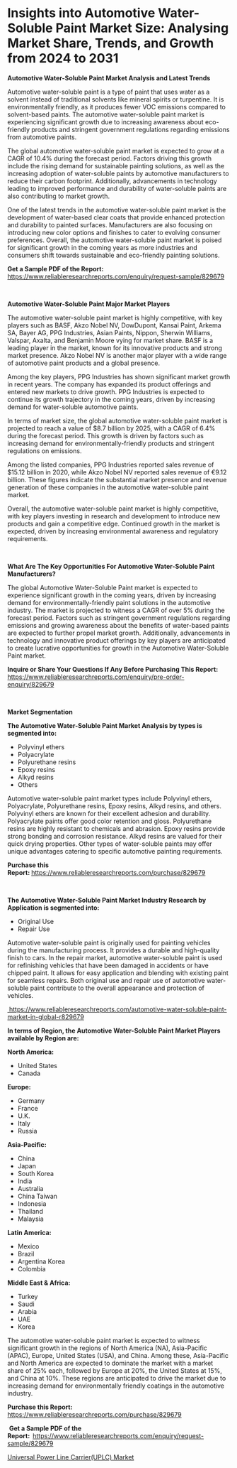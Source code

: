 <p><h1>Insights into Automotive Water-Soluble Paint Market Size: Analysing Market Share, Trends, and Growth from 2024 to 2031</h1></p><p><strong>Automotive Water-Soluble Paint Market Analysis and Latest Trends</strong></p>
<p><p>Automotive water-soluble paint is a type of paint that uses water as a solvent instead of traditional solvents like mineral spirits or turpentine. It is environmentally friendly, as it produces fewer VOC emissions compared to solvent-based paints. The automotive water-soluble paint market is experiencing significant growth due to increasing awareness about eco-friendly products and stringent government regulations regarding emissions from automotive paints.</p><p>The global automotive water-soluble paint market is expected to grow at a CAGR of 10.4% during the forecast period. Factors driving this growth include the rising demand for sustainable painting solutions, as well as the increasing adoption of water-soluble paints by automotive manufacturers to reduce their carbon footprint. Additionally, advancements in technology leading to improved performance and durability of water-soluble paints are also contributing to market growth.</p><p>One of the latest trends in the automotive water-soluble paint market is the development of water-based clear coats that provide enhanced protection and durability to painted surfaces. Manufacturers are also focusing on introducing new color options and finishes to cater to evolving consumer preferences. Overall, the automotive water-soluble paint market is poised for significant growth in the coming years as more industries and consumers shift towards sustainable and eco-friendly painting solutions.</p></p>
<p><strong>Get a Sample PDF of the Report:&nbsp;</strong> <a href="https://www.reliableresearchreports.com/enquiry/request-sample/829679">https://www.reliableresearchreports.com/enquiry/request-sample/829679</a></p>
<p>&nbsp;</p>
<p><strong>Automotive Water-Soluble Paint Major Market Players</strong></p>
<p><p>The automotive water-soluble paint market is highly competitive, with key players such as BASF, Akzo Nobel NV, DowDupont, Kansai Paint, Arkema SA, Bayer AG, PPG Industries, Asian Paints, Nippon, Sherwin Williams, Valspar, Axalta, and Benjamin Moore vying for market share. BASF is a leading player in the market, known for its innovative products and strong market presence. Akzo Nobel NV is another major player with a wide range of automotive paint products and a global presence.</p><p>Among the key players, PPG Industries has shown significant market growth in recent years. The company has expanded its product offerings and entered new markets to drive growth. PPG Industries is expected to continue its growth trajectory in the coming years, driven by increasing demand for water-soluble automotive paints.</p><p>In terms of market size, the global automotive water-soluble paint market is projected to reach a value of $8.7 billion by 2025, with a CAGR of 6.4% during the forecast period. This growth is driven by factors such as increasing demand for environmentally-friendly products and stringent regulations on emissions.</p><p>Among the listed companies, PPG Industries reported sales revenue of $15.12 billion in 2020, while Akzo Nobel NV reported sales revenue of €9.12 billion. These figures indicate the substantial market presence and revenue generation of these companies in the automotive water-soluble paint market.</p><p>Overall, the automotive water-soluble paint market is highly competitive, with key players investing in research and development to introduce new products and gain a competitive edge. Continued growth in the market is expected, driven by increasing environmental awareness and regulatory requirements.</p></p>
<p>&nbsp;</p>
<p><strong>What Are The Key Opportunities For Automotive Water-Soluble Paint Manufacturers?</strong></p>
<p><p>The global Automotive Water-Soluble Paint market is expected to experience significant growth in the coming years, driven by increasing demand for environmentally-friendly paint solutions in the automotive industry. The market is projected to witness a CAGR of over 5% during the forecast period. Factors such as stringent government regulations regarding emissions and growing awareness about the benefits of water-based paints are expected to further propel market growth. Additionally, advancements in technology and innovative product offerings by key players are anticipated to create lucrative opportunities for growth in the Automotive Water-Soluble Paint market.</p></p>
<p><strong>Inquire or Share Your Questions If Any Before Purchasing This Report:</strong> <a href="https://www.reliableresearchreports.com/enquiry/pre-order-enquiry/829679">https://www.reliableresearchreports.com/enquiry/pre-order-enquiry/829679</a></p>
<p>&nbsp;</p>
<p><strong>Market Segmentation</strong></p>
<p><strong>The Automotive Water-Soluble Paint Market Analysis by types is segmented into:</strong></p>
<p><ul><li>Polyvinyl ethers</li><li>Polyacrylate</li><li>Polyurethane resins</li><li>Epoxy resins</li><li>Alkyd resins</li><li>Others</li></ul></p>
<p><p>Automotive water-soluble paint market types include Polyvinyl ethers, Polyacrylate, Polyurethane resins, Epoxy resins, Alkyd resins, and others. Polyvinyl ethers are known for their excellent adhesion and durability. Polyacrylate paints offer good color retention and gloss. Polyurethane resins are highly resistant to chemicals and abrasion. Epoxy resins provide strong bonding and corrosion resistance. Alkyd resins are valued for their quick drying properties. Other types of water-soluble paints may offer unique advantages catering to specific automotive painting requirements.</p></p>
<p><strong>Purchase this Report:&nbsp;</strong><a href="https://www.reliableresearchreports.com/purchase/829679">https://www.reliableresearchreports.com/purchase/829679</a></p>
<p>&nbsp;</p>
<p><strong>The Automotive Water-Soluble Paint Market Industry Research by Application is segmented into:</strong></p>
<p><ul><li>Original Use</li><li>Repair Use</li></ul></p>
<p><p>Automotive water-soluble paint is originally used for painting vehicles during the manufacturing process. It provides a durable and high-quality finish to cars. In the repair market, automotive water-soluble paint is used for refinishing vehicles that have been damaged in accidents or have chipped paint. It allows for easy application and blending with existing paint for seamless repairs. Both original use and repair use of automotive water-soluble paint contribute to the overall appearance and protection of vehicles.</p></p>
<p><a href="https://www.reliableresearchreports.com/automotive-water-soluble-paint-market-in-global-r829679">&nbsp;https://www.reliableresearchreports.com/automotive-water-soluble-paint-market-in-global-r829679</a></p>
<p><strong>In terms of Region, the Automotive Water-Soluble Paint Market Players available by Region are:</strong></p>
<p>
    <p> <strong> North America: </strong>
        <ul>
            <li>United States</li>
            <li>Canada</li>
        </ul>
        </p> 
    <p> <strong> Europe: </strong>
        <ul>
            <li>Germany</li>
            <li>France</li>
            <li>U.K.</li>
            <li>Italy</li>
            <li>Russia</li>
        </ul>
        </p> 
    <p> <strong> Asia-Pacific: </strong>
        <ul>
            <li>China</li>
            <li>Japan</li>
            <li>South Korea</li>
            <li>India</li>
            <li>Australia</li>
            <li>China Taiwan</li>
            <li>Indonesia</li>
            <li>Thailand</li>
            <li>Malaysia</li>
        </ul>
        </p> 
    <p> <strong> Latin America: </strong>
        <ul>
            <li>Mexico</li>
            <li>Brazil</li>
            <li>Argentina Korea</li>
            <li>Colombia</li>
        </ul>
        </p> 
    <p> <strong> Middle East & Africa: </strong>
        <ul>
            <li>Turkey</li>
            <li>Saudi</li>
            <li>Arabia</li>
            <li>UAE</li>
            <li>Korea</li>
        </ul>
    </p>
    </p>
<p><p>The automotive water-soluble paint market is expected to witness significant growth in the regions of North America (NA), Asia-Pacific (APAC), Europe, United States (USA), and China. Among these, Asia-Pacific and North America are expected to dominate the market with a market share of 25% each, followed by Europe at 20%, the United States at 15%, and China at 10%. These regions are anticipated to drive the market due to increasing demand for environmentally friendly coatings in the automotive industry.</p></p>
<p><strong>Purchase this Report: </strong><a href="https://www.reliableresearchreports.com/purchase/829679">https://www.reliableresearchreports.com/purchase/829679</a></p>
<p>&nbsp;<strong>Get a Sample PDF of the Report:&nbsp;&nbsp;</strong><a href="https://www.reliableresearchreports.com/enquiry/request-sample/829679">https://www.reliableresearchreports.com/enquiry/request-sample/829679</a></p>
<p><strong></strong></p>
<p><p><a href="https://issuu.com/reportprime-2/docs/universal-power-line-carrieruplc-ma_afe2c26d1f6eae">Universal Power Line Carrier(UPLC) Market</a></p></p>